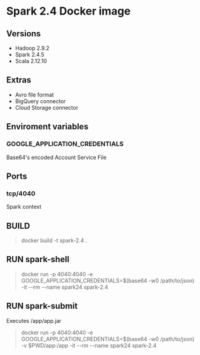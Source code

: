 # Spark 2.4 Docker image

## Versions

* Hadoop 2.9.2
* Spark 2.4.5
* Scala 2.12.10

## Extras

* Avro file format
* BigQuery connector
* Cloud Storage connector

## Enviroment variables

### GOOGLE_APPLICATION_CREDENTIALS

Base64's encoded Account Service File

## Ports

### tcp/4040

Spark context

## BUILD

> docker build -t spark-2.4 .

## RUN spark-shell

> docker run -p 4040:4040 -e GOOGLE_APPLICATION_CREDENTIALS=$(base64 -w0 /path/to/json) -it --rm --name spark24 spark-2.4

## RUN spark-submit

Executes /app/app.jar

> docker run -p 4040:4040 -e GOOGLE_APPLICATION_CREDENTIALS=$(base64 -w0 /path/to/json) -v $PWD/app:/app -it --rm --name spark24 spark-2.4
